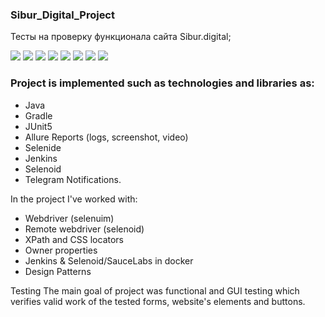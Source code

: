 ### Sibur_Digital_Project

Тесты на проверку функционала сайта Sibur.digital;

![](https://fs.getcourse.ru/fileservice/file/download/a/159627/sc/382/h/5bd0eebcc3905821fec61d8c0c44ce8f.png)
![](https://fs.getcourse.ru/fileservice/file/download/a/159627/sc/163/h/f781569bb3df25f16f9c84d3307fb274.png)
![](https://fs.getcourse.ru/fileservice/file/download/a/159627/sc/273/h/0e0dd7da86f0500b69c2dba32af2617f.png)
![](https://fs.getcourse.ru/fileservice/file/download/a/159627/sc/226/h/2c70fbe90e3ab7e01bfb0f40377519c1.png)
![](https://fs.getcourse.ru/fileservice/file/download/a/159627/sc/244/h/d044238683b3e8dad15ffb7060ee5c9c.png)
![](https://fs.getcourse.ru/fileservice/file/download/a/159627/sc/179/h/00b2b6a41783dd126ef5b15de31c9e08.png)
![](https://fs.getcourse.ru/fileservice/file/download/a/159627/sc/135/h/54c3bb650bb68d170c809e5c8b1f1620.png)
![](https://fs.getcourse.ru/fileservice/file/download/a/159627/sc/471/h/af8dac704b92a8bcdc35b6bad6e68a0b.png)

### Project is implemented such as technologies and libraries as:

* Java
* Gradle
* JUnit5
* Allure Reports (logs, screenshot, video)
* Selenide
* Jenkins
* Selenoid
* Telegram Notifications. 

In the project I've worked with:

* Webdriver (selenuim)
* Remote webdriver (selenoid)
* XPath and CSS locators
* Owner properties
* Jenkins & Selenoid/SauceLabs in docker
* Design Patterns

Testing The main goal of project was functional and GUI testing which verifies valid work of the tested forms, website's elements and buttons. 
